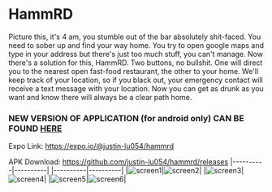 HammRD
===========
Picture this, it's 4 am, you stumble out of the bar absolutely shit-faced. You need to sober up and find your way home. You try to open google maps and type in your address but there's just too much stuff, you can't manage. Now there's a solution for this, HammRD. Two buttons, no bullshit. One will direct you to the nearest open fast-food restaurant, the other to your home. We'll keep track of your location, so if you black out, your emergency contact will receive a text message with your location. Now you can get as drunk as you want and know there will always  be a clear path home.

### NEW VERSION OF APPLICATION (for android only) CAN BE FOUND [HERE](https://github.com/justin-lu054/hammrdandroid) ###

Expo Link: https://expo.io/@justin-lu054/hammrd

APK Download: https://github.com/justin-lu054/hammrd/releases
|----------|----------|
|----------|----------|
|![screen1](https://i.imgur.com/WczcVIr.jpg)|![screen2](https://i.imgur.com/j0oxMhv.jpg)|
|![screen3](https://i.imgur.com/9QBYZ1j.jpg)|![screen4](https://i.imgur.com/NhibzVy.jpg)|
|![screen5](https://i.imgur.com/r9HAN9U.jpg)|![screen6](https://i.imgur.com/xjydls7.png)|








